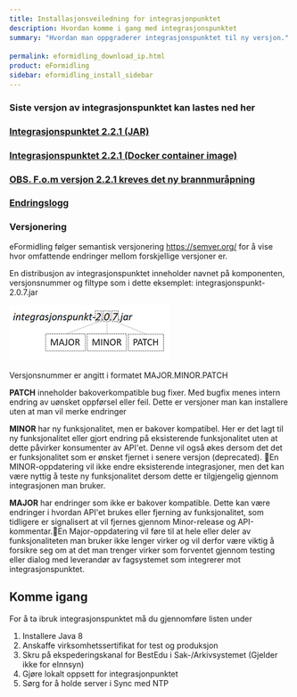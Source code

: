 ```yaml
---
title: Installasjonsveiledning for integrasjonpunktet
description: Hvordan komme i gang med integrasjonspunktet
summary: "Hvordan man oppgraderer integrasjonspunktet til ny versjon."

permalink: eformidling_download_ip.html
product: eFormidling
sidebar: eformidling_install_sidebar
---
```


### Siste versjon av integrasjonspunktet kan lastes ned her
 
### [Integrasjonspunktet 2.2.1 (JAR)](https://repo1.maven.org/maven2/no/difi/meldingsutveksling/integrasjonspunkt/2.2.1/integrasjonspunkt-2.2.1.jar)

### [Integrasjonspunktet 2.2.1 (Docker container image) ](https://hub.docker.com/layers/digdir/integrasjonspunkt/2.2.1/images/sha256-cfa5b7907[…]05e86e31daa16c9a0da893cd3d32fbc2c4068a941fdea?context=explore)

### [OBS. F.o.m versjon 2.2.1 kreves det ny brannmuråpning](https://docs.digdir.no/eformidling_forutsetninger.html#brannmur%C3%A5pninger-i-produksjon)

### [Endringslogg](../eformidling_releasenotes.html)

### Versjonering 

eFormidling følger semantisk versjonering https://semver.org/ for å vise hvor omfattende endringer mellom forskjellige versjoner er. 


En distribusjon av integrasjonspunktet inneholder navnet på komponenten, versjonsnummer og filtype som i dette eksemplet:
integrasjonspunkt-2.0.7.jar

![versjonsnummerbild](/images/eformidling/ipversjon.PNG)


Versjonsnummer er angitt i formatet MAJOR.MINOR.PATCH

**PATCH** inneholder bakoverkompatible bug fixer. Med bugfix menes intern endring av uønsket oppførsel eller feil. Dette er versjoner man kan installere uten at man vil merke endringer 

**MINOR** har ny funksjonalitet, men er bakover kompatibel. Her er det lagt til ny funksjonalitet eller gjort endring på eksisterende funksjonalitet uten at dette påvirker konsumenter av API'et. Denne vil også økes dersom det det er funksjonalitet som er ønsket fjernet i senere versjon (deprecated). En MINOR-oppdatering vil ikke endre eksisterende integrasjoner, men det kan være nyttig å teste ny funksjonalitet dersom dette er tilgjengelig gjennom integrasjonen man bruker.

**MAJOR** har endringer som ikke er bakover kompatible.  Dette kan være endringer i hvordan API'et brukes eller fjerning av funksjonalitet, som tidligere er signalisert at vil fjernes gjennom Minor-release og API-kommentar.En Major-oppdatering vil føre til at hele eller deler av funksjonaliteten man bruker ikke lenger virker og vil derfor være viktig å forsikre seg om at det man trenger virker som forventet gjennom testing eller dialog med leverandør av fagsystemet som integrerer mot integrasjonspunktet.


## Komme igang

For å ta ibruk integrasjonspunktet må du gjennomføre listen under

1. Installere Java 8
2. Anskaffe virksomhetssertifikat for test og produksjon
3. Skru på ekspederingskanal for BestEdu i Sak-/Arkivsystemet (Gjelder ikke for eInnsyn)
4. Gjøre lokalt oppsett for integrasjonpunktet
5. Sørg for å holde server i Sync med NTP

